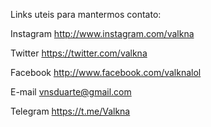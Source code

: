 Links uteis para mantermos contato:

Instagram http://www.instagram.com/valkna

Twitter https://twitter.com/valkna

Facebook http://www.facebook.com/valknalol

E-mail vnsduarte@gmail.com

Telegram https://t.me/Valkna



